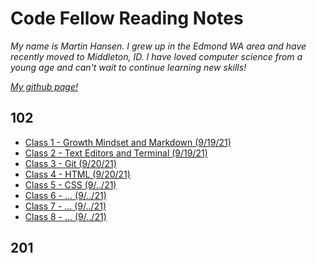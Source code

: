 # Code Fellow Reading Notes

*My name is Martin Hansen. I grew up in the Edmond WA area and have recently moved to Middleton, ID. I have loved computer science from a young age and can't wait to continue learning new skills!*

*[My github page!](https://github.com/sp00nes)*

## 102

- [Class 1 - Growth Mindset and Markdown (9/19/21)](102/class-01.md)
- [Class 2 - Text Editors and Terminal (9/19/21)](102/class-02.md)
- [Class 3 - Git (9/20/21)](102/class-03.md)
- [Class 4 - HTML (9/20/21)](102/class-04.md)
- [Class 5 - CSS (9/../21)](102/class-05.md)
- [Class 6 - ... (9/../21)](102/class-06.md)
- [Class 7 - ... (9/../21)](102/class-07.md)
- [Class 8 - ... (9/../21)](102/class-08.md)

## 201
